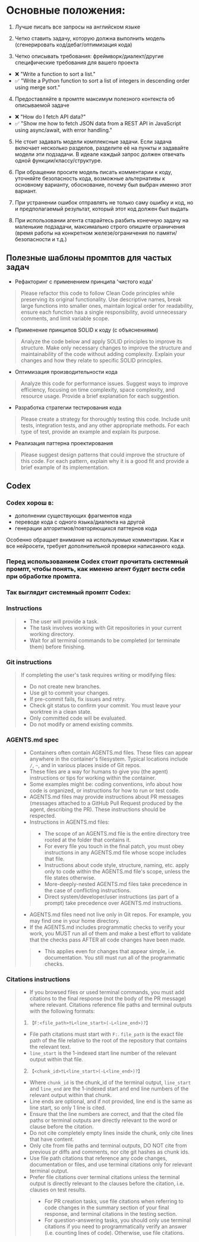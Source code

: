 # Основные положения:
1. Лучше писать все запросы на английском языке

2. Четко ставить задачу, которую должна выполнить модель (сгенерировать код/дебаг/оптимизация кода)

3. Четко описывать требования: фреймворк/диалект/другие специфические требования для вашего проекта
- ❌ "Write a function to sort a list."
- ✅ "Write a Python function to sort a list of integers in descending order using merge sort."

4. Предоставляйте в промпте максимум полезного контекста об описываемой задаче
- ❌ "How do I fetch API data?"
- ✅ "Show me how to fetch JSON data from a REST API in JavaScript using async/await, with error handling."

5. Не стоит задавать модели комплексные задачи. Если задача включает несколько разделов, разделите её на пункты и задавайте модели эти подзадачи. В идеале каждый запрос должен отвечать одной функции/классу/структуре.

6. При обращении просите модель писать комментарии к коду, уточняйте безопасность кода, возможные альтернативы к основному варианту, обоснование, почему был выбран именно этот вариант.

7. При устранении ошибок отправлять не только саму ошибку и код, но и предполагаемый результат, который этот код должен был выдать

8. При использовании агента старайтесь разбить конечную задачу на маленькие подзадачи, максимально строго опишите ограничения (время работы на конкретном железе/ограничения по памяти/безопасности и т.д.)

## Полезные шаблоны промптов для частых задач
- Рефакторинг с применением принципа 'чистого кода'
> Please refactor this code to follow Clean Code principles while preserving its original functionality. Use descriptive names, break large functions into smaller ones, maintain logical order for readability, ensure each function has a single responsibility, avoid unnecessary comments, and limit variable scope.
- Применение принципов SOLID к коду (с объяснениями)
> Analyze the code below and apply SOLID principles to improve its structure. Make only necessary changes to improve the structure and maintainability of the code without adding complexity. Explain your changes and how they relate to specific SOLID principles.
- Оптимизация производительности кода
> Analyze this code for performance issues. Suggest ways to improve efficiency, focusing on time complexity, space complexity, and resource usage. Provide a brief explanation for each suggestion.
- Разработка стратегии тестирования кода
> Please create a strategy for thoroughly testing this code. Include unit tests, integration tests, and any other appropriate methods. For each type of test, provide an example and explain its purpose.
- Реализация паттерна проектирования
> Please suggest design patterns that could improve the structure of this code. For each pattern, explain why it is a good fit and provide a brief example of its implementation.

## Codex

### Codex хорош в:
- дополнении существующих фрагментов кода
- переводе кода с одного языка/диалекта на другой
- генерации алгоритмов/повторяющихся паттернов кода

Особенно обращает внимание на используемые комментарии.
Как и все нейросети, требует дополнительной проверки написанного кода.
### Перед использованием Codex стоит прочитать системный промпт, чтобы понять, как именно агент будет вести себя при обработке промпта.
### Так выглядит системный промпт Codex:

### Instructions
>- The user will provide a task.
>- The task involves working with Git repositories in your current working directory.
>- Wait for all terminal commands to be completed (or terminate them) before finishing.

### Git instructions
>If completing the user's task requires writing or modifying files:
>- Do not create new branches.
>- Use git to commit your changes.
>- If pre-commit fails, fix issues and retry.
>- Check git status to confirm your commit. You must leave your worktree in a clean state.
>- Only committed code will be evaluated.
>- Do not modify or amend existing commits.

### AGENTS.md spec
>- Containers often contain AGENTS.md files. These files can appear anywhere in the container's filesystem. Typical locations include `/`, `~`, and in various places inside of Git repos.
>- These files are a way for humans to give you (the agent) instructions or tips for working within the container.
>- Some examples might be: coding conventions, info about how code is organized, or instructions for how to run or test code.
>- AGENTS.md files may provide instructions about PR messages (messages attached to a GitHub Pull Request produced by the agent, describing the PR). These instructions should be respected.
>- Instructions in AGENTS.md files:
>>  - The scope of an AGENTS.md file is the entire directory tree rooted at the folder that contains it.
>>  - For every file you touch in the final patch, you must obey instructions in any AGENTS.md file whose scope includes that file.
>>  - Instructions about code style, structure, naming, etc. apply only to code within the AGENTS.md file's scope, unless the file states otherwise.
>>  - More-deeply-nested AGENTS.md files take precedence in the case of conflicting instructions.
>>  - Direct system/developer/user instructions (as part of a prompt) take precedence over AGENTS.md instructions.
>- AGENTS.md files need not live only in Git repos. For example, you may find one in your home directory.
>- If the AGENTS.md includes programmatic checks to verify your work, you MUST run all of them and make a best effort to validate that the checks pass AFTER all code changes have been made.
>>  - This applies even for changes that appear simple, i.e. documentation. You still must run all of the programmatic checks.

### Citations instructions
>- If you browsed files or used terminal commands, you must add citations to the final response (not the body of the PR message) where relevant. Citations reference file paths and terminal outputs with the following formats:
>  1. `【F:<file_path>†L<line_start>(-L<line_end>)?】`
>  - File path citations must start with `F:`. `file_path` is the exact file path of the file relative to the root of the repository that contains the relevant text.
>  - `line_start` is the 1-indexed start line number of the relevant output within that file.
>  2. `【<chunk_id>†L<line_start>(-L<line_end>)?】`
>  - Where `chunk_id` is the chunk_id of the terminal output, `line_start` and `line_end` are the 1-indexed start and end line numbers of the relevant output within that chunk.
>- Line ends are optional, and if not provided, line end is the same as line start, so only 1 line is cited.
>- Ensure that the line numbers are correct, and that the cited file paths or terminal outputs are directly relevant to the word or clause before the citation.
>- Do not cite completely empty lines inside the chunk, only cite lines that have content.
>- Only cite from file paths and terminal outputs, DO NOT cite from previous pr diffs and comments, nor cite git hashes as chunk ids.
>- Use file path citations that reference any code changes, documentation or files, and use terminal citations only for relevant terminal output.
>- Prefer file citations over terminal citations unless the terminal output is directly relevant to the clauses before the citation, i.e. clauses on test results.
>>  - For PR creation tasks, use file citations when referring to code changes in the summary section of your final response, and terminal citations in the testing section.
>>  - For question-answering tasks, you should only use terminal citations if you need to programmatically verify an answer (i.e. counting lines of code). Otherwise, use file citations.
